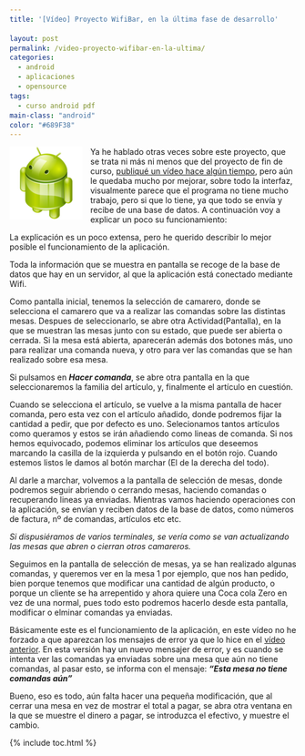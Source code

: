 ```yaml
---
title: '[Vídeo] Proyecto WifiBar, en la última fase de desarrollo'

layout: post
permalink: /video-proyecto-wifibar-en-la-ultima/
categories:
  - android
  - aplicaciones
  - opensource
tags:
  - curso android pdf
main-class: "android"
color: "#689F38"
---
```

<img border="0" src="/assets/img/2013/07/iconoAndroid.png" style="clear:left; float:left;margin-right:1em; margin-bottom:1em" width="128px" height="128px" />

Ya he hablado otras veces sobre este proyecto, que se trata ni más ni menos que del proyecto de fin de curso, [publiqué un vídeo hace algún tiempo][1], pero aún le quedaba mucho por mejorar, sobre todo la interfaz, visualmente parece que el programa no tiene mucho trabajo, pero si que lo tiene, ya que todo se envía y recibe de una base de datos. A continuación voy a explicar un poco su funcionamiento:


<!--ad-->

La explicación es un poco extensa, pero he querido describir lo mejor posible el funcionamiento de la aplicación.

Toda la información que se muestra en pantalla se recoge de la base de datos que hay en un servidor, al que la aplicación está conectado mediante Wifi.

Como pantalla inicial, tenemos la selección de camarero, donde se selecciona el camarero que va a realizar las comandas sobre las distintas mesas. Despues de seleccionarlo, se abre otra Actividad(Pantalla), en la que se muestran las mesas junto con su estado, que puede ser abierta o cerrada. Si la mesa está abierta, aparecerán además dos botones más, uno para realizar una comanda nueva, y otro para ver las comandas que se han realizado sobre esa mesa.

Si pulsamos en ***Hacer comanda***, se abre otra pantalla en la que seleccionaremos la familia del artículo, y, finalmente el artículo en cuestión.

Cuando se selecciona el artículo, se vuelve a la misma pantalla de hacer comanda, pero esta vez con el artículo añadido, donde podremos fijar la cantidad a pedir, que por defecto es uno. Selecionamos tantos artículos como queramos y estos se irán añadiendo como lineas de comanda. Si nos hemos equivocado, podemos eliminar los artículos que deseemos marcando la casilla de la izquierda y pulsando en el botón rojo. Cuando estemos listos le damos al botón marchar (El de la derecha del todo).

Al darle a marchar, volvemos a la pantalla de selección de mesas, donde podremos seguir abriendo o cerrando mesas, haciendo comandas o recuperando lineas ya enviadas. Mientras vamos haciendo operaciones con la aplicación, se envían y reciben datos de la base de datos, como números de factura, nº de comandas, artículos etc etc.

*Si dispusiéramos de varios terminales, se vería como se van actualizando las mesas que abren o cierran otros camareros.*

Seguimos en la pantalla de selección de mesas, ya se han realizado algunas comandas, y queremos ver en la mesa 1 por ejemplo, que nos han pedido, bien porque tenemos que modificar una cantidad de algún producto, o porque un cliente se ha arrepentido y ahora quiere una Coca cola Zero en vez de una normal, pues todo esto podremos hacerlo desde esta pantalla, modificar o elminar comandas ya enviadas.

Básicamente este es el funcionamiento de la aplicación, en este vídeo no he forzado a que aparezcan los mensajes de error ya que lo hice en el [vídeo anterior][1]. En esta versión hay un nuevo mensajer de error, y es cuando se intenta ver las comandas ya enviadas sobre una mesa que aún no tiene comandas, al pasar esto, se informa con el mensaje: ***&#8220;Esta mesa no tiene comandas aún&#8221;***

Bueno, eso es todo, aún falta hacer una pequeña modificación, que al cerrar una mesa en vez de mostrar el total a pagar, se abra otra ventana en la que se muestre el dinero a pagar, se introduzca el efectivo, y muestre el cambio.





 [1]: https://elbauldelprogramador.com/video-demostracion-del-proyecto-wifibar/

{% include toc.html %}

